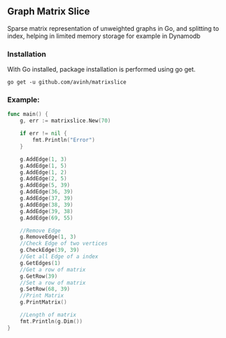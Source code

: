 ## Graph Matrix Slice

Sparse matrix representation of unweighted graphs in Go, and splitting to index, helping in limited memory storage for example in Dynamodb


### Installation
With Go installed, package installation is performed using go get.

```
go get -u github.com/avinh/matrixslice
```

### Example:

``` Go
func main() {
	g, err := matrixslice.New(70)

	if err != nil {
		fmt.Println("Error")
	}

	g.AddEdge(1, 3)
	g.AddEdge(1, 5)
	g.AddEdge(1, 2)
	g.AddEdge(2, 5)
	g.AddEdge(5, 39)
	g.AddEdge(36, 39)
	g.AddEdge(37, 39)
	g.AddEdge(38, 39)
	g.AddEdge(39, 38)
	g.AddEdge(69, 55)

	//Remove Edge
	g.RemoveEdge(1, 3)
	//Check Edge of two vertices
	g.CheckEdge(39, 39)
	//Get all Edge of a index
	g.GetEdges(1)
	//Get a row of matrix
	g.GetRow(39)
	//Set a row of matrix
	g.SetRow(68, 39)
	//Print Matrix
	g.PrintMatrix()

	//Length of matrix
	fmt.Println(g.Dim())
}
```
